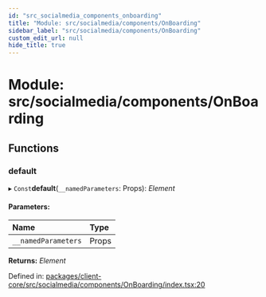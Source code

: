 ```yaml
---
id: "src_socialmedia_components_onboarding"
title: "Module: src/socialmedia/components/OnBoarding"
sidebar_label: "src/socialmedia/components/OnBoarding"
custom_edit_url: null
hide_title: true
---
```


# Module: src/socialmedia/components/OnBoarding

## Functions

### default

▸ `Const`**default**(`__namedParameters`: Props): *Element*

#### Parameters:

| Name | Type |
| :------ | :------ |
| `__namedParameters` | Props |

**Returns:** *Element*

Defined in: [packages/client-core/src/socialmedia/components/OnBoarding/index.tsx:20](https://github.com/xr3ngine/xr3ngine/blob/2d83606b6/packages/client-core/src/socialmedia/components/OnBoarding/index.tsx#L20)
